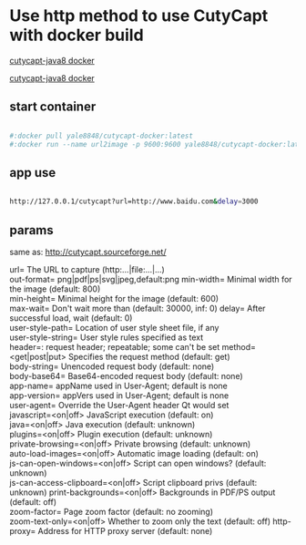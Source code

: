 
# Use http method to use CutyCapt with docker build


[cutycapt-java8 docker](https://github.com/yale8848/cutycapt-docker/tree/cutycapt)

[cutycapt-java8 docker](https://github.com/yale8848/cutycapt-docker/tree/cutycapt-java8)

## start container

```bash

#:docker pull yale8848/cutycapt-docker:latest
#:docker run --name url2image -p 9600:9600 yale8848/cutycapt-docker:latest

```

## app use

```bash

http://127.0.0.1/cutycapt?url=http://www.baidu.com&delay=3000

```
## params
  same as: http://cutycapt.sourceforge.net/
          
  url=<url>                    The URL to capture (http:...|file:...|...)     
  out-format=<f>               png|pdf|ps|svg|jpeg,default:png 
  min-width=<int>              Minimal width for the image (default: 800)   
  min-height=<int>             Minimal height for the image (default: 600)  
  max-wait=<ms>                Don't wait more than (default: 30000, inf: 0)
  delay=<ms>                   After successful load, wait (default: 0)     
  user-style-path=<path>       Location of user style sheet file, if any    
  user-style-string=<css>      User style rules specified as text           
  header=<name>:<value>        request header; repeatable; some can't be set
  method=<get|post|put>        Specifies the request method (default: get)  
  body-string=<string>         Unencoded request body (default: none)       
  body-base64=<base64>         Base64-encoded request body (default: none)  
  app-name=<name>              appName used in User-Agent; default is none  
  app-version=<version>        appVers used in User-Agent; default is none  
  user-agent=<string>          Override the User-Agent header Qt would set  
  javascript=<on|off>          JavaScript execution (default: on)           
  java=<on|off>                Java execution (default: unknown)            
  plugins=<on|off>             Plugin execution (default: unknown)          
  private-browsing=<on|off>    Private browsing (default: unknown)          
  auto-load-images=<on|off>    Automatic image loading (default: on)        
  js-can-open-windows=<on|off> Script can open windows? (default: unknown)  
  js-can-access-clipboard=<on|off> Script clipboard privs (default: unknown)
  print-backgrounds=<on|off>   Backgrounds in PDF/PS output (default: off)  
  zoom-factor=<float>          Page zoom factor (default: no zooming)       
  zoom-text-only=<on|off>      Whether to zoom only the text (default: off) 
  http-proxy=<url>             Address for HTTP proxy server (default: none)